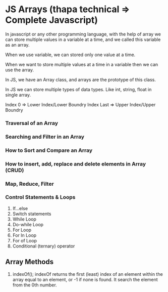 # JS Arrays (thapa technical => Complete Javascript)

In javascript or any other programming language, with the help of array we can store multiple values in a variable at a time, and we called this variable as an array.

When we use variable, we can stored only one value at a time.

When we want to store multiple values at a time in a variable then we can use the array.

In JS, we have an Array class, and arrays are the prototype of this class.

In JS we can store multiple types of data types. Like int, string, float in single array.

Index 0 => Lower Index/Lower Boundry
Index Last => Upper Index/Upper Boundry

### Traversal of an Array

### Searching and Filter in an Array

### How to Sort and Compare an Array

### How to insert, add, replace and delete elements in Array (CRUD)

### Map, Reduce, Filter

### Control Statements & Loops

1. If...else
2. Switch statements
3. While Loop
4. Do-while Loop
5. For Loop
6. For In Loop
7. For of Loop
8. Conditional (ternary) operator

## Array Methods

1. indexOf();
   indexOf returns the first (least) index of an element within the array equal to an element, or -1 if none is found. It search the element from the 0th number.
